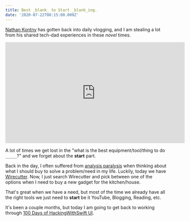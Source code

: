```yaml
---
title: Best _blank_ to Start _blank_ing.
date: '2020-07-22T08:15:00.000Z'
---
```


[Nathan Kontny](https://twitter.com/natekontny) has gotten back into daily vlogging, and I am stealing a lot from his shared tech-dad experiences in these _novel_ times.

<iframe width="560" height="315" src="https://www.youtube-nocookie.com/embed/GlLqXF48_-Q" frameborder="0" allow="accelerometer; autoplay; encrypted-media; gyroscope; picture-in-picture" allowfullscreen></iframe>

A lot of times we get lost in the "what is the best equipment/tool/thing to do `_____`?" and we forget about the **start** part.

Back in the day, I often suffered from [analysis paralysis](https://en.wikipedia.org/wiki/Analysis_paralysis) when thinking about what I should buy to solve a problem/need in my life. Luckily, today we have [Wirecutter](https://www.nytimes.com/wirecutter). Now, I just search Wirecutter and pick between one of the options when I need to buy a new gadget for the kitchen/house.

That's great when we have a need, but most of the time we already have all the right tools we just need to **start** be it YouTube, Blogging, Reading, etc.

It's been a couple months, but today I am going to get back to working through [100 Days of HackingWithSwift UI](https://www.hackingwithswift.com/100/swiftui).
